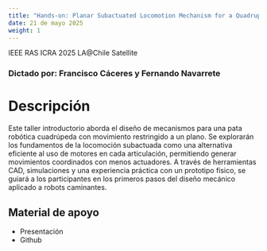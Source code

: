 ```yaml
---
title: "Hands-on: Planar Subactuated Locomotion Mechanism for a Quadruped Robot Leg"
date: 21 de mayo 2025
weight: 1
---
```

IEEE RAS ICRA 2025 LA@Chile Satellite

### Dictado por: Francisco Cáceres y Fernando Navarrete

# Descripción
Este taller introductorio aborda el diseño de mecanismos para una pata robótica cuadrúpeda con movimiento restringido a un plano. Se explorarán los fundamentos de la locomoción subactuada como una alternativa eficiente al uso de motores en cada articulación, permitiendo generar movimientos coordinados con menos actuadores. A través de herramientas CAD, simulaciones y una experiencia práctica con un prototipo físico, se guiará a los participantes en los primeros pasos del diseño mecánico aplicado a robots caminantes. 


## Material de apoyo

- Presentación
- Github

